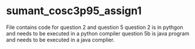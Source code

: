 # sumant_cosc3p95_assign1

File contains code for question 2 and question 5
question 2 is in pythgon and needs to be executed in a python compiler
question 5b is java program and needs to be executed in a java complier. 
